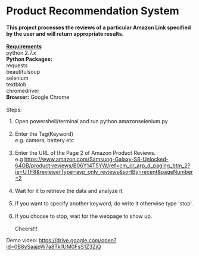 # Product Recommendation System
<b>This project processes the reviews of a particular Amazon Link specified by the user and will return appropriate results.</b>
<br><br>
<b><u>Requirements</u></b>
<br>
python 2.7.x
<br>
<b>Python Packages:</b><br>
requests<br>
beautifulsoup<br>
selenium<br>
textblob<br>
chromedriver<br>
<b>Browser:</b> Google Chrome<br>
<br>
Steps:<br>
1. Open powershell/terminal and run python amazonselenium.py<br><br>
2. Enter the Tag(Keyword)<br>
e.g. camera, battery etc<br><br> 
3. Enter the URL of the Page 2 of Amazon Product Reviews.<br>
e.g https://www.amazon.com/Samsung-Galaxy-S8-Unlocked-64GB/product-reviews/B06Y14T5YW/ref=cm_cr_arp_d_paging_btm_2?ie=UTF8&reviewerType=avp_only_reviews&sortBy=recent&pageNumber=2<br><br>
4. Wait for it to retrieve the data and analyze it.<br><br>
5. If you want to specify another keyword, do write it otherwise type 'stop'.<br><br>
6. If you choose to stop, wait for the webpage to show up.<br>
<br>Cheers!!!<br>


Demo video: https://drive.google.com/open?id=0B8ySaajpW7a8Tk1UM0FsS1Z3ZjQ
